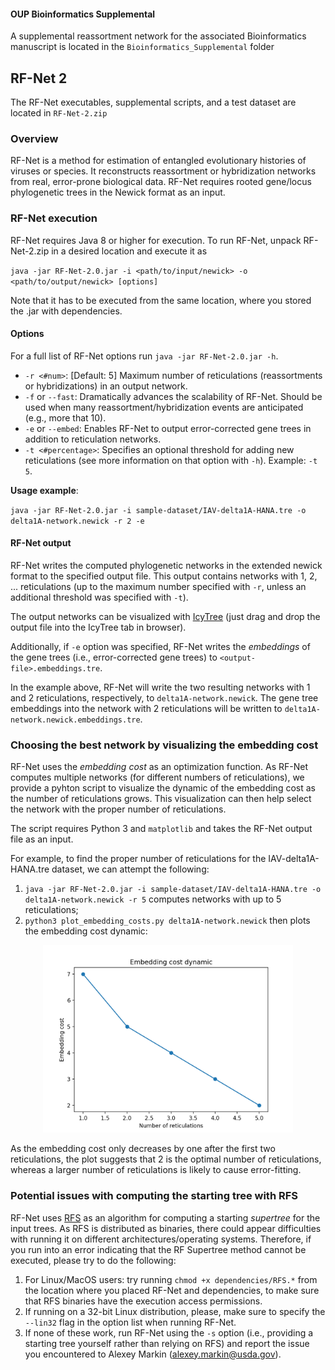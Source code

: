 #### OUP Bioinformatics Supplemental
A supplemental reassortment network for the associated Bioinformatics manuscript is located in the `Bioinformatics_Supplemental` folder

## RF-Net 2
The RF-Net executables, supplemental scripts, and a test dataset are located in `RF-Net-2.zip`

### Overview
RF-Net is a method for estimation of entangled evolutionary histories of viruses or species. It reconstructs reassortment or hybridization networks from real, error-prone biological data. RF-Net requires rooted gene/locus phylogenetic trees in the Newick format as an input.

### RF-Net execution
RF-Net requires Java 8 or higher for execution.
To run RF-Net, unpack RF-Net-2.zip in a desired location and execute it as

``java -jar RF-Net-2.0.jar -i <path/to/input/newick> -o <path/to/output/newick> [options]``

Note that it has to be executed from the same location, where you stored the .jar with dependencies.

#### Options
For a full list of RF-Net options run `java -jar RF-Net-2.0.jar -h`.
* ``-r <#num>``: [Default: 5] Maximum number of reticulations (reassortments or hybridizations) in an output network.
* ``-f`` or ``--fast``: Dramatically advances the scalability of RF-Net. Should be used when many reassortment/hybridization events are anticipated (e.g., more that 10).
* ``-e`` or ``--embed``: Enables RF-Net to output error-corrected gene trees in addition to reticulation networks.
* ``-t <#percentage>``: Specifies an optional threshold for adding new reticulations (see more information on that option with `-h`). Example: `-t 5`.

**Usage example**:

``java -jar RF-Net-2.0.jar -i sample-dataset/IAV-delta1A-HANA.tre -o delta1A-network.newick -r 2 -e``

#### RF-Net output
RF-Net writes the computed phylogenetic networks in the extended newick format to the specified output file. This output contains networks with 1, 2, ...  reticulations (up to the maximum number specified with `-r`, unless an additional threshold was specified with `-t`).

The output networks can be visualized with [IcyTree](https://icytree.org) (just drag and drop the output file into the IcyTree tab in browser).

Additionally, if `-e` option was specified, RF-Net writes the *embeddings* of the gene trees (i.e., error-corrected gene trees) to `<output-file>.embeddings.tre`.

In the example above, RF-Net will write the two resulting networks with 1 and 2 reticulations, respectively, to `delta1A-network.newick`. The gene tree embeddings into the network with 2 reticulations will be written to `delta1A-network.newick.embeddings.tre`.

### Choosing the best network by visualizing the embedding cost
RF-Net uses the *embedding cost* as an optimization function. As RF-Net computes multiple networks (for different numbers of reticulations), we provide a pyhton script to visualize the dynamic of the embedding cost as the number of reticulations grows. This visualization can then help select the network with the proper number of reticulations.

The script requires Python 3 and `matplotlib` and takes the RF-Net output file as an input.

For example, to find the proper number of reticulations for the IAV-delta1A-HANA.tre dataset, we can attempt the following:
1. ``java -jar RF-Net-2.0.jar -i sample-dataset/IAV-delta1A-HANA.tre -o delta1A-network.newick -r 5`` computes networks with up to 5 reticulations;
1. ``python3 plot_embedding_costs.py delta1A-network.newick`` then plots the embedding cost dynamic:

<center>
<img src="embedding-cost-plot.png" width="400px">
</center>

As the embedding cost only decreases by one after the first two reticulations, the plot suggests that 2 is the optimal number of reticulations, whereas a larger number of reticulations is likely to cause error-fitting.

### Potential issues with computing the starting tree with RFS
RF-Net uses [RFS](https://almob.biomedcentral.com/articles/10.1186/1748-7188-5-18?optIn=true) as an algorithm for computing a starting *supertree* for the input trees.
As RFS is distributed as binaries, there could appear difficulties with running it on different architectures/operating systems. Therefore, if you run into an error indicating that the RF Supertree method cannot be executed, please try to do the following:
1. For Linux/MacOS users: try running `chmod +x dependencies/RFS.*` from the location where you placed RF-Net and dependencies,
to make sure that RFS binaries have the execution access permissions.
1. If running on a 32-bit Linux distribution, please, make sure to specify the `--lin32` flag in the option list when running RF-Net.
1. If none of these work, run RF-Net using the `-s` option (i.e., providing a starting tree yourself rather than relying on RFS) and report the issue you encountered to Alexey Markin (alexey.markin@usda.gov).
